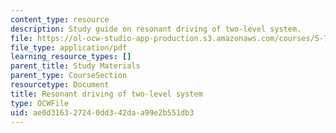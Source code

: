 ```yaml
---
content_type: resource
description: Study guide on resonant driving of two-level system.
file: https://ol-ocw-studio-app-production.s3.amazonaws.com/courses/5-74-introductory-quantum-mechanics-ii-spring-2009/ae0d316327240dd342daa99e2b551db3_MIT5_74s09_study01.pdf
file_type: application/pdf
learning_resource_types: []
parent_title: Study Materials
parent_type: CourseSection
resourcetype: Document
title: Resonant driving of two-level system
type: OCWFile
uid: ae0d3163-2724-0dd3-42da-a99e2b551db3
---
```

